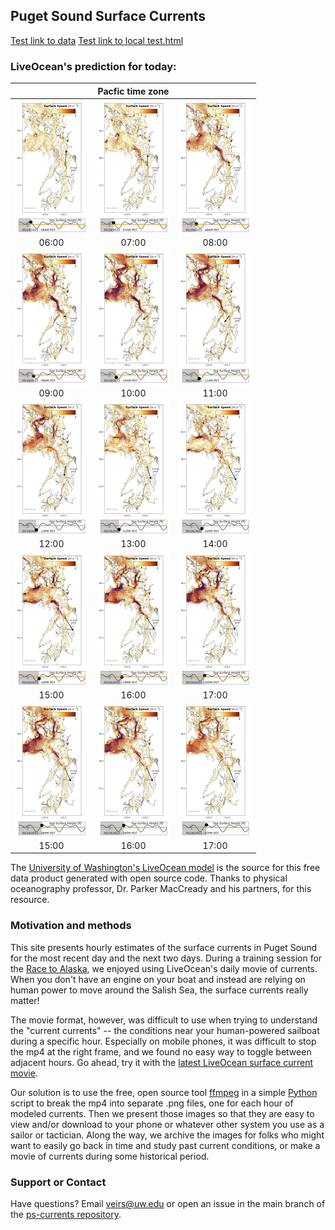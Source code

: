 ## Puget Sound Surface Currents

[Test link to data](data)
[Test link to local test.html](docs/test.html)

### LiveOcean's prediction for today:

|                                                                                                                 |                                                Pacfic time zone                                                 |                                                                                                                 |
|:---------------------------------------------------------------------------------------------------------------:|:---------------------------------------------------------------------------------------------------------------:|:---------------------------------------------------------------------------------------------------------------:| 
| [![LiveOcean surface currents](data/latest-LO/thumbs/plot_0014.png)](data/latest-LO/img/plot_0014.png)<br>06:00 | [![LiveOcean surface currents](data/latest-LO/thumbs/plot_0015.png)](data/latest-LO/img/plot_0015.png)<br>07:00 | [![LiveOcean surface currents](data/latest-LO/thumbs/plot_0016.png)](data/latest-LO/img/plot_0016.png)<br>08:00 |
| [![LiveOcean surface currents](data/latest-LO/thumbs/plot_0017.png)](data/latest-LO/img/plot_0017.png)<br>09:00 | [![LiveOcean surface currents](data/latest-LO/thumbs/plot_0018.png)](data/latest-LO/img/plot_0018.png)<br>10:00 | [![LiveOcean surface currents](data/latest-LO/thumbs/plot_0019.png)](data/latest-LO/img/plot_0019.png)<br>11:00 |
| [![LiveOcean surface currents](data/latest-LO/thumbs/plot_0020.png)](data/latest-LO/img/plot_0020.png)<br>12:00 | [![LiveOcean surface currents](data/latest-LO/thumbs/plot_0021.png)](data/latest-LO/img/plot_0021.png)<br>13:00 | [![LiveOcean surface currents](data/latest-LO/thumbs/plot_0022.png)](data/latest-LO/img/plot_0022.png)<br>14:00 |
| [![LiveOcean surface currents](data/latest-LO/thumbs/plot_0023.png)](data/latest-LO/img/plot_0023.png)<br>15:00 | [![LiveOcean surface currents](data/latest-LO/thumbs/plot_0024.png)](data/latest-LO/img/plot_0024.png)<br>16:00 | [![LiveOcean surface currents](data/latest-LO/thumbs/plot_0025.png)](data/latest-LO/img/plot_0025.png)<br>17:00 |
| [![LiveOcean surface currents](data/latest-LO/thumbs/plot_0026.png)](data/latest-LO/img/plot_0026.png)<br>15:00 | [![LiveOcean surface currents](data/latest-LO/thumbs/plot_0026.png)](data/latest-LO/img/plot_0026.png)<br>16:00 | [![LiveOcean surface currents](data/latest-LO/thumbs/plot_0027.png)](data/latest-LO/img/plot_0027.png)<br>17:00 |


The [University of Washington's LiveOcean model](https://faculty.washington.edu/pmacc/LO/LiveOcean.html) is the source for this free data product generated with open source code. Thanks to physical oceanography professor, Dr. Parker MacCready and his partners, for this resource.

### Motivation and methods

This site presents hourly estimates of the surface currents in Puget Sound for the most recent day and the next two days. During a training session for the [Race to Alaska](https://r2ak.com), we enjoyed using LiveOcean's daily movie of currents. When you don't have an engine on your boat and instead are relying on human power to move around the Salish Sea, the surface currents really matter!

The movie format, however, was difficult to use when trying to understand the "current currents" -- the conditions near your human-powered sailboat during a specific hour. Especially on mobile phones, it was difficult to stop the mp4 at the right frame, and we found no easy way to toggle between adjacent hours. Go ahead, try it with the [latest LiveOcean surface current movie](https://faculty.washington.edu/pmacc/LO/p5_PS_speed_top.html).

Our solution is to use the free, open source tool [ffmpeg](https://ffmpeg.org/) in a simple [Python](https://www.python.org/) script to break the mp4 into separate .png files, one for each hour of modeled currents. Then we present those images so that they are easy to view and/or download to your phone or whatever other system you use as a sailor or tactician. Along the way, we archive the images for folks who might want to easily go back in time and study past current conditions, or make a movie of currents during some historical period.

### Support or Contact

Have questions? Email veirs@uw.edu or open an issue in the main branch of the [ps-currents repository](https://github.com/salish-sea/ps-currents).
